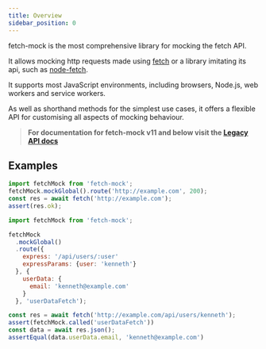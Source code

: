 ```yaml
---
title: Overview
sidebar_position: 0
---
```


fetch-mock is the most comprehensive library for mocking the fetch API.

It allows mocking http requests made using [fetch](https://fetch.spec.whatwg.org/) or a library imitating its api, such as [node-fetch](https://www.npmjs.com/package/node-fetch).

It supports most JavaScript environments, including browsers, Node.js, web workers and service workers.

As well as shorthand methods for the simplest use cases, it offers a flexible API for customising all aspects of mocking behaviour.

> **For documentation for fetch-mock v11 and below visit the [Legacy API docs](/fetch-mock/docs/legacy-api)**

## Examples

```js
import fetchMock from 'fetch-mock';
fetchMock.mockGlobal().route('http://example.com', 200);
const res = await fetch('http://example.com');
assert(res.ok);
```

```js
import fetchMock from 'fetch-mock';

fetchMock
  .mockGlobal()
  .route({
    express: '/api/users/:user'
    expressParams: {user: 'kenneth'}
  }, {
    userData: {
      email: 'kenneth@example.com'
    }
  }, 'userDataFetch');

const res = await fetch('http://example.com/api/users/kenneth');
assert(fetchMock.called('userDataFetch'))
const data = await res.json();
assertEqual(data.userData.email, 'kenneth@example.com')
```
